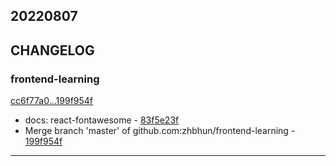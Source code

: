 ## 20220807

## CHANGELOG

### frontend-learning

[cc6f77a0...199f954f](https://github.com/zhbhun/frontend-learning/compare/cc6f77a0...199f954f)

* docs: react-fontawesome - [83f5e23f](https://github.com/zhbhun/frontend-learning/commit/83f5e23fd7016ab4f49f28bc96d2506009c25c93)
* Merge branch 'master' of github.com:zhbhun/frontend-learning - [199f954f](https://github.com/zhbhun/frontend-learning/commit/199f954fec04d08f621201444de152ac8d4e8fe6)

---

